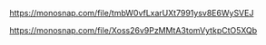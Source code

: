 https://monosnap.com/file/tmbW0vfLxarUXt7991ysv8E6WySVEJ

https://monosnap.com/file/Xoss26v9PzMMtA3tomVytkpCtO5XQb
